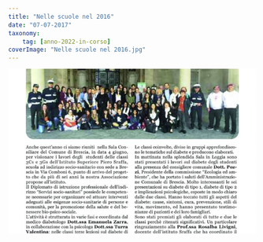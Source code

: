 ```yaml
---
title: "Nelle scuole nel 2016"
date: "07-07-2017"
taxonomy: 
    tag: [anno-2022-in-corso]
coverImage: "Nelle scuole nel 2016.jpg"
---
```


![Nelle scuole nel 2016](images/Nelle%20scuole%20nel%202016.jpg)
